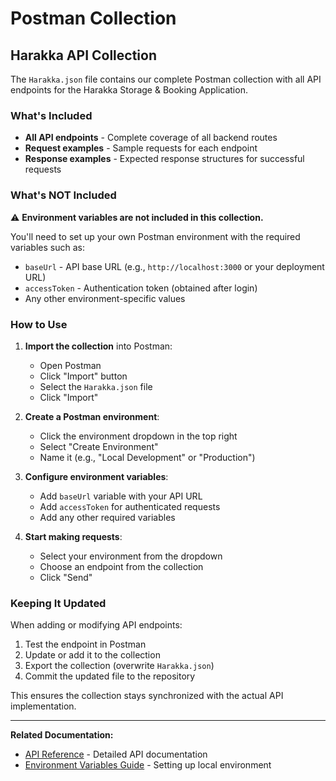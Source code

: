 # Postman Collection

## Harakka API Collection

The `Harakka.json` file contains our complete Postman collection with all API endpoints for the Harakka Storage & Booking Application.

### What's Included

- **All API endpoints** - Complete coverage of all backend routes
- **Request examples** - Sample requests for each endpoint
- **Response examples** - Expected response structures for successful requests

### What's NOT Included

⚠️ **Environment variables are not included in this collection.**

You'll need to set up your own Postman environment with the required variables such as:

- `baseUrl` - API base URL (e.g., `http://localhost:3000` or your deployment URL)
- `accessToken` - Authentication token (obtained after login)
- Any other environment-specific values

### How to Use

1. **Import the collection** into Postman:
   - Open Postman
   - Click "Import" button
   - Select the `Harakka.json` file
   - Click "Import"

2. **Create a Postman environment**:
   - Click the environment dropdown in the top right
   - Select "Create Environment"
   - Name it (e.g., "Local Development" or "Production")

3. **Configure environment variables**:
   - Add `baseUrl` variable with your API URL
   - Add `accessToken` for authenticated requests
   - Add any other required variables

4. **Start making requests**:
   - Select your environment from the dropdown
   - Choose an endpoint from the collection
   - Click "Send"

### Keeping It Updated

When adding or modifying API endpoints:

1. Test the endpoint in Postman
2. Update or add it to the collection
3. Export the collection (overwrite `Harakka.json`)
4. Commit the updated file to the repository

This ensures the collection stays synchronized with the actual API implementation.

---

**Related Documentation:**

- [API Reference](../docs/developers/backend/api-reference.md) - Detailed API documentation
- [Environment Variables Guide](../docs/developers/environment-variables.md) - Setting up local environment
